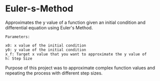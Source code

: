 # Euler-s-Method

Approximates the y value of a function given an initial condition and differential equation using Euler's Method.
    
    Parameters: 

    x0: x value of the initial condition
    y0: y value of the initial condition
    x_f: Target x value that you want to approximate the y value of
    h: Step Size 

Purpose of this project was to approximate complex function values and repeating the process with different step sizes.
